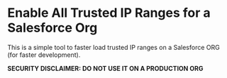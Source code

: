 # Enable All Trusted IP Ranges for a Salesforce Org

This is a simple tool to faster load trusted IP ranges on a Salesforce ORG (for faster development).

**SECURITY DISCLAIMER: DO NOT USE IT ON A PRODUCTION ORG**
